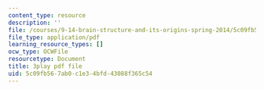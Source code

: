 ```yaml
---
content_type: resource
description: ''
file: /courses/9-14-brain-structure-and-its-origins-spring-2014/5c09fb567ab0c1e34bfd43088f365c54_555127.pdf
file_type: application/pdf
learning_resource_types: []
ocw_type: OCWFile
resourcetype: Document
title: 3play pdf file
uid: 5c09fb56-7ab0-c1e3-4bfd-43088f365c54
---
```

